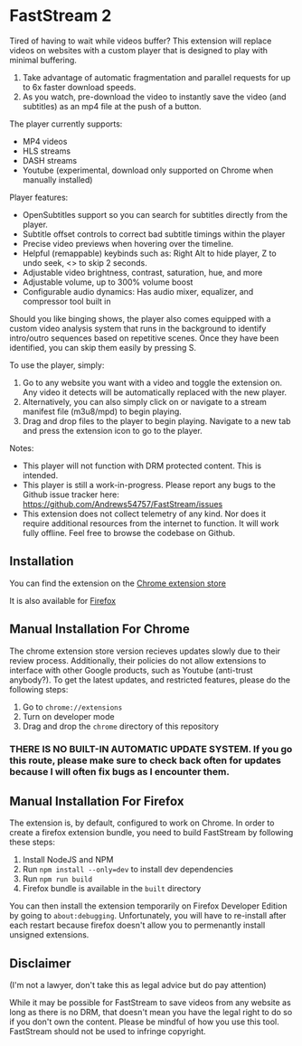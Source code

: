 # FastStream 2

Tired of having to wait while videos buffer? This extension will replace videos on websites with a custom player that is designed to play with minimal buffering.

1. Take advantage of automatic fragmentation and parallel requests for up to 6x faster download speeds.
2. As you watch, pre-download the video to instantly save the video (and subtitles) as an mp4 file at the push of a button.

The player currently supports:
- MP4 videos
- HLS streams
- DASH streams
- Youtube (experimental, download only supported on Chrome when manually installed)

Player features:
- OpenSubtitles support so you can search for subtitles directly from the player.
- Subtitle offset controls to correct bad subtitle timings within the player
- Precise video previews when hovering over the timeline.
- Helpful (remappable) keybinds such as: Right Alt to hide player, Z to undo seek, <> to skip 2 seconds.
- Adjustable video brightness, contrast, saturation, hue, and more
- Adjustable volume, up to 300% volume boost
- Configurable audio dynamics: Has audio mixer, equalizer, and compressor tool built in

Should you like binging shows, the player also comes equipped with a custom video analysis system that runs in the background to identify intro/outro sequences based on repetitive scenes. Once they have been identified, you can skip them easily by pressing S.

To use the player, simply:
1. Go to any website you want with a video and toggle the extension on. Any video it detects will be automatically replaced with the new player.
2. Alternatively, you can also simply click on or navigate to a stream manifest file (m3u8/mpd) to begin playing.
3. Drag and drop files to the player to begin playing. Navigate to a new tab and press the extension icon to go to the player.

Notes:
- This player will not function with DRM protected content. This is intended.
- This player is still a work-in-progress. Please report any bugs to the Github issue tracker here: https://github.com/Andrews54757/FastStream/issues
- This extension does not collect telemetry of any kind. Nor does it require additional resources from the internet to function. It will work fully offline. Feel free to browse the codebase on Github.

## Installation

You can find the extension on the [Chrome extension store](https://chrome.google.com/webstore/detail/faststream/kkeakohpadmbldjaiggikmnldlfkdfog)

It is also available for [Firefox](https://addons.mozilla.org/en-US/firefox/addon/faststream/)

## Manual Installation For Chrome

The chrome extension store version recieves updates slowly due to their review process. Additionally, their policies do not allow extensions to interface with other Google products, such as Youtube (anti-trust anybody?). To get the latest updates, and restricted features, please do the following steps:

1. Go to `chrome://extensions`
2. Turn on developer mode
3. Drag and drop the `chrome` directory of this repository

### THERE IS NO BUILT-IN AUTOMATIC UPDATE SYSTEM. If you go this route, please make sure to check back often for updates because I will often fix bugs as I encounter them.

## Manual Installation For Firefox

The extension is, by default, configured to work on Chrome. In order to create a firefox extension bundle, you need to build FastStream by following these steps:

1. Install NodeJS and NPM
2. Run `npm install --only=dev` to install dev dependencies
3. Run `npm run build`
4. Firefox bundle is available in the `built` directory

You can then install the extension temporarily on Firefox Developer Edition by going to `about:debugging`. Unfortunately, you will have to re-install after each restart because firefox doesn't allow you to permenantly install unsigned extensions.

## Disclaimer

(I'm not a lawyer, don't take this as legal advice but do pay attention)

While it may be possible for FastStream to save videos from any website as long as there is no DRM, that doesn't mean you have the legal right to do so if you don't own the content. Please be mindful of how you use this tool. FastStream should not be used to infringe copyright.
